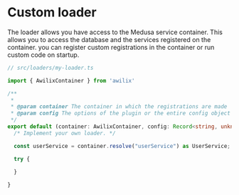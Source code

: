 # Custom loader

The loader allows you have access to the Medusa service container. This allows you to access the database and the services registered on the container.
you can register custom registrations in the container or run custom code on startup.

```ts
// src/loaders/my-loader.ts

import { AwilixContainer } from 'awilix'

/**
 * 
 * @param container The container in which the registrations are made
 * @param config The options of the plugin or the entire config object
 */
export default (container: AwilixContainer, config: Record<string, unknown>): void | Promise<void> => {
  /* Implement your own loader. */

  const userService = container.resolve("userService") as UserService;

  try {
    
  }

}
```